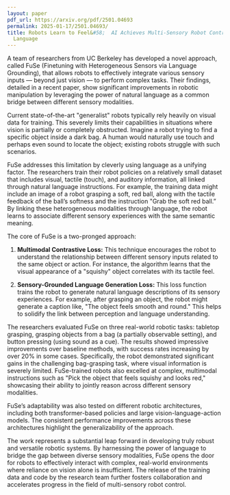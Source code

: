 ```yaml
---
layout: paper
pdf_url: https://arxiv.org/pdf/2501.04693
permalink: 2025-01-17/2501.04693/
title: Robots Learn to Feel&#58;  AI Achieves Multi-Sensory Robot Control Through
  Language
---
```




A team of researchers from UC Berkeley has developed a novel approach, called FuSe (Finetuning with Heterogeneous Sensors via Language Grounding), that allows robots to effectively integrate various sensory inputs — beyond just vision — to perform complex tasks.  Their findings, detailed in a recent paper, show significant improvements in robotic manipulation by leveraging the power of natural language as a common bridge between different sensory modalities.

Current state-of-the-art "generalist" robots typically rely heavily on visual data for training. This severely limits their capabilities in situations where vision is partially or completely obstructed.  Imagine a robot trying to find a specific object inside a dark bag.  A human would naturally use touch and perhaps even sound to locate the object; existing robots struggle with such scenarios.

FuSe addresses this limitation by cleverly using language as a unifying factor.  The researchers train their robot policies on a relatively small dataset that includes visual, tactile (touch), and auditory information, all linked through natural language instructions. For example, the training data might include an image of a robot grasping a soft, red ball, along with the tactile feedback of the ball’s softness and the instruction "Grab the soft red ball.”  By linking these heterogeneous modalities through language, the robot learns to associate different sensory experiences with the same semantic meaning.

The core of FuSe is a two-pronged approach:

1. **Multimodal Contrastive Loss:** This technique encourages the robot to understand the relationship between different sensory inputs related to the same object or action.  For instance, the algorithm learns that the visual appearance of a "squishy" object correlates with its tactile feel.

2. **Sensory-Grounded Language Generation Loss:** This loss function trains the robot to generate natural language descriptions of its sensory experiences. For example, after grasping an object, the robot might generate a caption like, "The object feels smooth and round."  This helps to solidify the link between perception and language understanding.

The researchers evaluated FuSe on three real-world robotic tasks: tabletop grasping, grasping objects from a bag (a partially observable setting), and button pressing (using sound as a cue).  The results showed impressive improvements over baseline methods, with success rates increasing by over 20% in some cases.  Specifically, the robot demonstrated significant gains in the challenging bag-grasping task, where visual information is severely limited.  FuSe-trained robots also excelled at complex, multimodal instructions such as "Pick the object that feels squishy and looks red," showcasing their ability to jointly reason across different sensory modalities.

FuSe’s adaptability was also tested on different robotic architectures, including both transformer-based policies and large vision-language-action models. The consistent performance improvements across these architectures highlight the generalizability of the approach.

The work represents a substantial leap forward in developing truly robust and versatile robotic systems. By harnessing the power of language to bridge the gap between diverse sensory modalities, FuSe opens the door for robots to effectively interact with complex, real-world environments where reliance on vision alone is insufficient. The release of the training data and code by the research team further fosters collaboration and accelerates progress in the field of multi-sensory robot control.